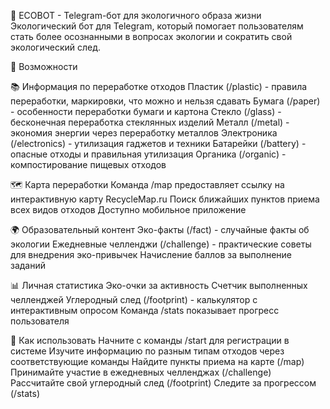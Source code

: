 🌱 ECOBOT - Telegram-бот для экологичного образа жизни
Экологический бот для Telegram, который помогает пользователям стать более осознанными в вопросах экологии и сократить свой экологический след.

🚀 Возможности

📚 Информация по переработке отходов
Пластик (/plastic) - правила переработки, маркировки, что можно и нельзя сдавать
Бумага (/paper) - особенности переработки бумаги и картона
Стекло (/glass) - бесконечная переработка стеклянных изделий
Металл (/metal) - экономия энергии через переработку металлов
Электроника (/electronics) - утилизация гаджетов и техники
Батарейки (/battery) - опасные отходы и правильная утилизация
Органика (/organic) - компостирование пищевых отходов

🗺️ Карта переработки
Команда /map предоставляет ссылку на интерактивную карту RecycleMap.ru
Поиск ближайших пунктов приема всех видов отходов
Доступно мобильное приложение

🌍 Образовательный контент
Эко-факты (/fact) - случайные факты об экологии
Ежедневные челленджи (/challenge) - практические советы для внедрения эко-привычек
Начисление баллов за выполнение заданий

📊 Личная статистика
Эко-очки за активность
Счетчик выполненных челленджей
Углеродный след (/footprint) - калькулятор с интерактивным опросом
Команда /stats показывает прогресс пользователя

🎯 Как использовать
Начните с команды /start для регистрации в системе
Изучите информацию по разным типам отходов через соответствующие команды
Найдите пункты приема на карте (/map)
Принимайте участие в ежедневных челленджах (/challenge)
Рассчитайте свой углеродный след (/footprint)
Следите за прогрессом (/stats)

